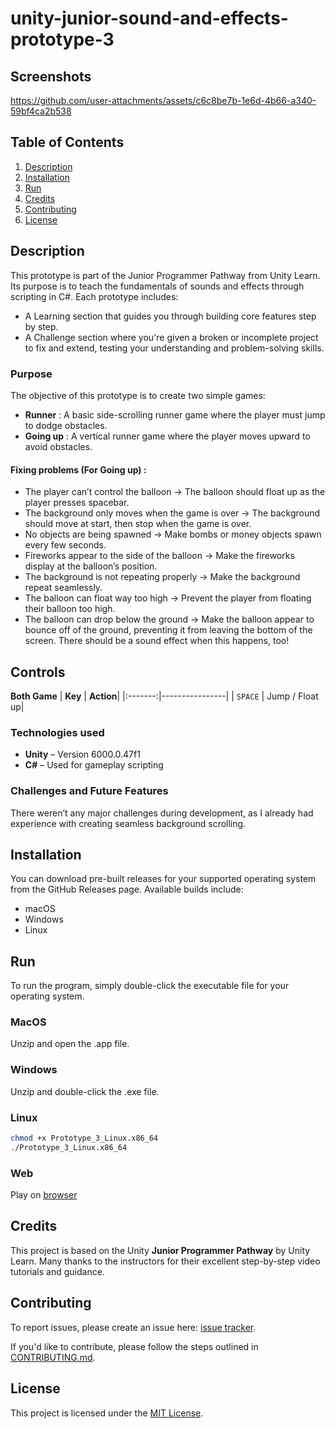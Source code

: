 # unity-junior-sound-and-effects-prototype-3

## Screenshots

https://github.com/user-attachments/assets/c6c8be7b-1e6d-4b66-a340-59bf4ca2b538

## Table of Contents
1. [Description](#description)
2. [Installation](#installation)
3. [Run](#run)
4. [Credits](#credits)
5. [Contributing](#contributing)
6. [License](#license)

## Description

This prototype is part of the Junior Programmer Pathway from Unity Learn. Its purpose is to teach the fundamentals of sounds and effects through scripting in C#.
Each prototype includes:
- A Learning section that guides you through building core features step by step.
- A Challenge section where you're given a broken or incomplete project to fix and extend, testing your understanding and problem-solving skills.

### Purpose

The objective of this prototype is to create two simple games:

- **Runner** : A basic side-scrolling runner game where the player must jump to dodge obstacles.
- **Going up** : A vertical runner game where the player moves upward to avoid obstacles.

#### Fixing problems (For Going up) : 

- The player can’t control the balloon -> The balloon should float up as the player presses spacebar.
- The background only moves when the game is over -> The background should move at start, then stop when the game is over.
- No objects are being spawned -> Make bombs or money objects spawn every few seconds.
- Fireworks appear to the side of the balloon -> Make the fireworks display at the balloon’s position.
- The background is not repeating properly -> Make the background repeat seamlessly.
- The balloon can float way too high -> Prevent the player from floating their balloon too high.
- The balloon can drop below the ground -> Make the balloon appear to bounce off of the ground, preventing it from leaving the bottom of the screen. There should be a sound effect when this happens, too!
  
## Controls

**Both Game**
| **Key** | **Action**|
|:-------:|----------------|
| `SPACE` | Jump / Float up|

### Technologies used

- **Unity** – Version 6000.0.47f1
- **C#** – Used for gameplay scripting
  
### Challenges and Future Features

There weren’t any major challenges during development, as I already had experience with creating seamless background scrolling.

## Installation

You can download pre-built releases for your supported operating system from the GitHub Releases page. Available builds include:
- macOS
- Windows
- Linux

## Run

To run the program, simply double-click the executable file for your operating system.

### MacOS

Unzip and open the .app file.

### Windows

Unzip and double-click the .exe file.

### Linux

```bash
chmod +x Prototype_3_Linux.x86_64
./Prototype_3_Linux.x86_64
```

### Web

Play on [browser](https://vpekdas.github.io/unity-junior-sound-and-effects-prototype-3)

## Credits

This project is based on the Unity **Junior Programmer Pathway** by Unity Learn.
Many thanks to the instructors for their excellent step-by-step video tutorials and guidance.

## Contributing

To report issues, please create an issue here:  [issue tracker](https://github.com/Vpekdas/unity-junior-sound-and-effects-prototype-3/issues).

If you'd like to contribute, please follow the steps outlined in [CONTRIBUTING.md](CONTRIBUTING.md).

## License

This project is licensed under the [MIT License](LICENSE).
